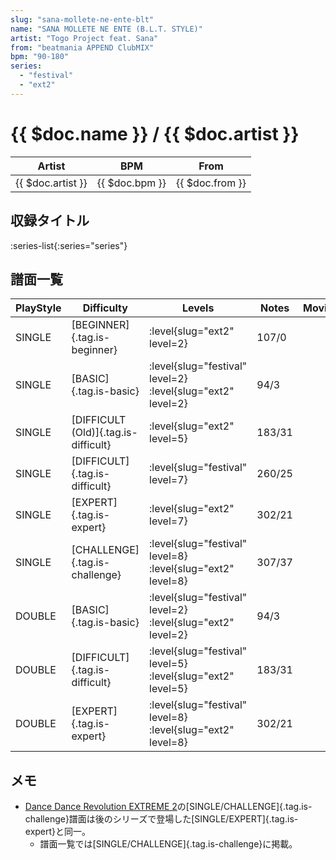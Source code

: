 ```yaml
---
slug: "sana-mollete-ne-ente-blt"
name: "SANA MOLLETE NE ENTE (B.L.T. STYLE)"
artist: "Togo Project feat. Sana"
from: "beatmania APPEND ClubMIX"
bpm: "90-180"
series:
  - "festival"
  - "ext2"
---
```


# {{ $doc.name }} / {{ $doc.artist }}

|Artist|BPM|From|
|------|---|----|
|{{ $doc.artist }}|{{ $doc.bpm }}|{{ $doc.from }}|

## 収録タイトル

:series-list{:series="series"}

## 譜面一覧

|PlayStyle|Difficulty|Levels|Notes|Movie|
|---------|----------|------|-----|-----|
|SINGLE|[BEGINNER]{.tag.is-beginner}|:level{slug="ext2" level=2}|107/0||
|SINGLE|[BASIC]{.tag.is-basic}|:level{slug="festival" level=2} :level{slug="ext2" level=2}|94/3||
|SINGLE|[DIFFICULT (Old)]{.tag.is-difficult}|:level{slug="ext2" level=5}|183/31||
|SINGLE|[DIFFICULT]{.tag.is-difficult}|:level{slug="festival" level=7}|260/25||
|SINGLE|[EXPERT]{.tag.is-expert}|:level{slug="ext2" level=7}|302/21||
|SINGLE|[CHALLENGE]{.tag.is-challenge}|:level{slug="festival" level=8} :level{slug="ext2" level=8}|307/37||
|DOUBLE|[BASIC]{.tag.is-basic}|:level{slug="festival" level=2} :level{slug="ext2" level=2}|94/3||
|DOUBLE|[DIFFICULT]{.tag.is-difficult}|:level{slug="festival" level=5} :level{slug="ext2" level=5}|183/31||
|DOUBLE|[EXPERT]{.tag.is-expert}|:level{slug="festival" level=8} :level{slug="ext2" level=8}|302/21||

## メモ

- [Dance Dance Revolution EXTREME 2](/series/ext2)の[SINGLE/CHALLENGE]{.tag.is-challenge}譜面は後のシリーズで登場した[SINGLE/EXPERT]{.tag.is-expert}と同一。
  - 譜面一覧では[SINGLE/CHALLENGE]{.tag.is-challenge}に掲載。
